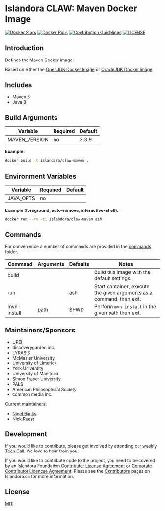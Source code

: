 # Islandora CLAW: Maven Docker Image

[![Docker Stars](https://img.shields.io/docker/stars/islandora/claw-maven.svg)](https://hub.docker.com/r/islandora/claw-maven/)
[![Docker Pulls](https://img.shields.io/docker/pulls/islandora/claw-maven.svg)](https://hub.docker.com/r/islandora/claw-maven/)
[![Contribution Guidelines](http://img.shields.io/badge/CONTRIBUTING-Guidelines-blue.svg)](./CONTRIBUTING.md)
[![LICENSE](https://img.shields.io/badge/license-MIT-blue.svg?style=flat-square)](./LICENSE)

## Introduction

Defines the Maven Docker image.

Based on either the [OpenJDK Docker Image](https://github.com/Islandora-CLAW/claw-docker-open-jdk) or 
[OracleJDK Docker Image](https://github.com/Islandora-CLAW/claw-docker-oracle-jdk).

## Includes

* Maven 3
* Java 8

## Build Arguments

| Variable      | Required | Default |
|---------------|----------|---------|
| MAVEN_VERSION | no       |   3.3.9 |

**Example:**
```bash
docker build -t islandora/claw-maven .
```

## Environment Variables

| Variable  | Required | Default |
|-----------|----------|---------|
| JAVA_OPTS | no       |         |

**Example (foreground, auto-remove, interactive-shell):**
```bash
docker run --rm -ti islandora/claw-maven ash
```

## Commands

For convenience a number of commands are provided in the [commands](/commands) folder.

| Command     | Arguments | Defaults | Notes                                                                 |
|-------------|-----------|----------|-----------------------------------------------------------------------|
| build       |           |          | Build this image with the default settings.                           |
| run         |           | ash      | Start container, execute the given arguments as a command, then exit. |
| mvn-install | path      | $PWD     | Perform ```mvn install``` in the given path then exit.                |

## Maintainers/Sponsors

* UPEI
* discoverygarden inc.
* LYRASIS
* McMaster University
* University of Limerick
* York University
* University of Manitoba
* Simon Fraser University
* PALS
* American Philosophical Society
* common media inc.

Current maintainers:

* [Nigel Banks](https://github.com/nigelgbanks)
* [Nick Ruest](https://github.com/ruebot)

## Development

If you would like to contribute, please get involved by attending our weekly [Tech Call](https://github.com/Islandora-CLAW/CLAW/wiki). We love to hear from you!

If you would like to contribute code to the project, you need to be covered by an Islandora Foundation [Contributor License Agreement](http://islandora.ca/sites/default/files/islandora_cla.pdf) or [Corporate Contributor Licencse Agreement](http://islandora.ca/sites/default/files/islandora_ccla.pdf). Please see the [Contributors](http://islandora.ca/resources/contributors) pages on Islandora.ca for more information.

## License

[MIT](https://opensource.org/licenses/MIT)
